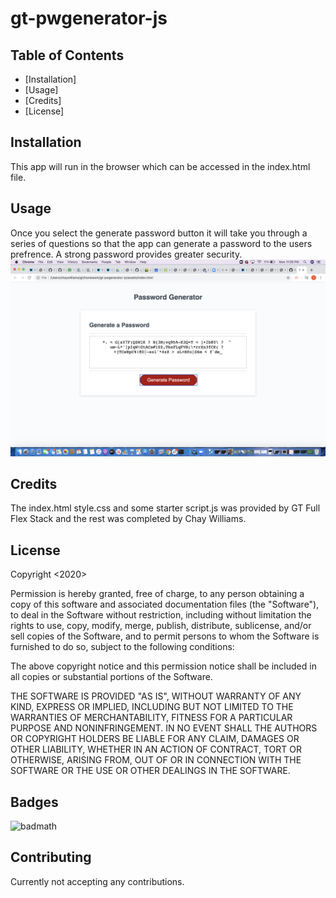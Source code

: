 # gt-pwgenerator-js
## Table of Contents


* [Installation]
* [Usage]
* [Credits]
* [License]


## Installation
This app will run in the browser which can be accessed in the index.html file.


## Usage 
Once you select the generate password button it will take you through a series of questions so that the app can generate a password to the users prefrence. A strong password provides greater security. ![](assets/images/PWGEN.jpg.png)
 


## Credits

The index.html style.css and some starter script.js was provided by GT Full Flex Stack and the rest was completed by Chay Williams.


## License

Copyright <2020> <COPYRIGHT Chay Williams>

Permission is hereby granted, free of charge, to any person obtaining a copy of this software and associated documentation files (the "Software"), to deal in the Software without restriction, including without limitation the rights to use, copy, modify, merge, publish, distribute, sublicense, and/or sell copies of the Software, and to permit persons to whom the Software is furnished to do so, subject to the following conditions:

The above copyright notice and this permission notice shall be included in all copies or substantial portions of the Software.

THE SOFTWARE IS PROVIDED "AS IS", WITHOUT WARRANTY OF ANY KIND, EXPRESS OR IMPLIED, INCLUDING BUT NOT LIMITED TO THE WARRANTIES OF MERCHANTABILITY, FITNESS FOR A PARTICULAR PURPOSE AND NONINFRINGEMENT. IN NO EVENT SHALL THE AUTHORS OR COPYRIGHT HOLDERS BE LIABLE FOR ANY CLAIM, DAMAGES OR OTHER LIABILITY, WHETHER IN AN ACTION OF CONTRACT, TORT OR OTHERWISE, ARISING FROM, OUT OF OR IN CONNECTION WITH THE SOFTWARE OR THE USE OR OTHER DEALINGS IN THE SOFTWARE.




## Badges

![badmath](https://img.shields.io/github/languages/top/nielsenjared/badmath)



## Contributing

Currently not accepting any contributions.